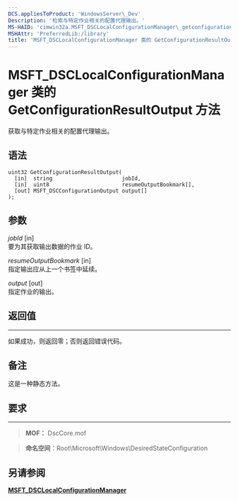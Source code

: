 ```yaml
---
DCS.appliesToProduct: 'WindowsServer\_Dev'
Description: '检索与特定作业相关的配置代理输出。'
MS-HAID: 'cimwin32a.MSFT_DSCLocalConfigurationManager\_getconfigurationresultoutput'
MSHAttr: 'PreferredLib:/library'
title: 'MSFT_DSCLocalConfigurationManager 类的 GetConfigurationResultOutput 方法'
---
```


# MSFT_DSCLocalConfigurationManager 类的 GetConfigurationResultOutput 方法

获取与特定作业相关的配置代理输出。

语法
------

```mof
uint32 GetConfigurationResultOutput(
  [in]  string                      jobId,
  [in]  uint8                       resumeOutputBookmark[],
  [out] MSFT_DSCConfigurationOutput output[]
);
```

参数
----------

*jobId* \[in\]  
要为其获取输出数据的作业 ID。

*resumeOutputBookmark* \[in\]  
指定输出应从上一个书签中延续。

*output* \[out\]  
指定作业的输出。

## 返回值
------------

如果成功，则返回零；否则返回错误代码。

## 备注

这是一种静态方法。

## 要求
------------
>**MOF：** DscCore.mof

>**命名空间**：Root\Microsoft\Windows\DesiredStateConfiguration


## 另请参阅


[**MSFT_DSCLocalConfigurationManager**](msft-dsclocalconfigurationmanager.md)

 

 





<!--HONumber=Apr16_HO2-->


